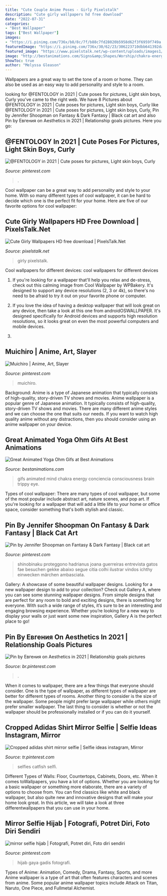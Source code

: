 ```yaml
---
title: "Cute Couple Anime Poses - Girly Pixelstalk"
description: "Cute girly wallpapers hd free download"
date: "2022-07-31"
categories:
- "Best Wallpaper"
tags: ["Best Wallpaper"]
images:
- "https://i.pinimg.com/736x/b8/8c/7f/b88c7fd28020b5958d62f3f6959f749a.jpg"
featuredImage: "https://i.pinimg.com/736x/30/62/23/306223710dbb641392da0b760cf1a177.jpg"
featured_image: "https://www.pixelstalk.net/wp-content/uploads/images1/Free-Cute-Girly-Wallpaper-download.jpg"
image: "http://bestanimations.com/Signs&amp;Shapes/Worship/chakra-energies-animated-gif-1.gif"
ShowToc: true
author: "Melyssa Gleason"
---
```



Wallpapers are a great way to set the tone of a room or home. They can also be used as an easy way to add personality and style to a room.

	

		
looking for @FENTOLOGY in 2021 | Cute poses for pictures, Light skin boys, Curly you've came to the right web. We have 8 Pictures about @FENTOLOGY in 2021 | Cute poses for pictures, Light skin boys, Curly like @FENTOLOGY in 2021 | Cute poses for pictures, Light skin boys, Curly, Pin by Jennifer Shoopman on Fantasy &amp; Dark Fantasy | Black cat art and also Pin by Евгения on Aesthetics in 2021 | Relationship goals pictures. Here you go:
		
    
## @FENTOLOGY In 2021 | Cute Poses For Pictures, Light Skin Boys, Curly

<img loading=lazy src="https://i.pinimg.com/736x/a3/9e/88/a39e885c00b738e7094489579d09c980.jpg" onerror="this.onerror=null;this.src='https://tse3.mm.bing.net/th?id=OIP.f-YdAAmv4MdwvPIAa8kHeQHaMp&amp;pid=15.1';" alt="@FENTOLOGY in 2021 | Cute poses for pictures, Light skin boys, Curly">

_Source: pinterest.com_

>. 

	

Cool wallpaper can be a great way to add personality and style to your home. With so many different types of cool wallpaper, it can be hard to decide which one is the perfect fit for your home. Here are five of our favorite options for cool wallpaper: 

    
## Cute Girly Wallpapers HD Free Download | PixelsTalk.Net

<img loading=lazy src="https://www.pixelstalk.net/wp-content/uploads/images1/Free-Cute-Girly-Wallpaper-download.jpg" onerror="this.onerror=null;this.src='https://tse4.mm.bing.net/th?id=OIP.3J9IR9Vm2DUXzyujvql4ugHaFc&amp;pid=15.1';" alt="Cute Girly Wallpapers HD free download | PixelsTalk.Net">

_Source: pixelstalk.net_

>girly pixelstalk. 

	

Cool wallpapers for different devices:
cool wallpapers for different devices 

1. If you're looking for a wallpaper that'll help you relax and de-stress, check out this calming image from Cool Wallpaper by WPBakery. It's designed to support any device resolutions (2, 3 or 4k), so there's no need to be afraid to try it out on your favorite phone or computer.

2. If you love the idea of having a desktop wallpaper that will look great on any device, then take a look at this one from androidOSWALLPAPER. It's designed specifically for Android devices and supports high resolution resolutions, so it looks great on even the most powerful computers and mobile devices.

3.

    
## Muichiro | Anime, Art, Slayer

<img loading=lazy src="https://i.pinimg.com/736x/b8/8c/7f/b88c7fd28020b5958d62f3f6959f749a.jpg" onerror="this.onerror=null;this.src='https://tse4.mm.bing.net/th?id=OIP.NZ0C9gg7r_RttMs-xuKJwwHaL2&amp;pid=15.1';" alt="Muichiro | Anime, Art, Slayer">

_Source: pinterest.com_

>muichiro. 

	

Background: Anime is a type of Japanese animation that typically consists of high-quality, story-driven TV shows and movies.
Anime wallpaper is a popular genre of Japanese animation. It typically consists of high-quality, story-driven TV shows and movies. There are many different anime styles and we can choose the one that suits our needs. If you want to watch high quality anime without any distractions, then you should consider using an anime wallpaper on your device.

    
## Great Animated Yoga Ohm Gifs At Best Animations

<img loading=lazy src="http://bestanimations.com/Signs&amp;Shapes/Worship/chakra-energies-animated-gif-1.gif" onerror="this.onerror=null;this.src='https://tse1.mm.bing.net/th?id=OIP.rEXwpk14P0AiXgt-O-mJNQHaHa&amp;pid=15.1';" alt="Great Animated Yoga Ohm Gifs at Best Animations">

_Source: bestanimations.com_

>gifs animated mind chakra energy conciencia consciousness brain trippy eye. 

	

Types of cool wallpaper:
There are many types of cool wallpaper, but some of the most popular include abstract art, nature scenes, and pop art. If you're looking for a wallpaper that will add a little life to your home or office space, consider something that's both stylish and classic.

    
## Pin By Jennifer Shoopman On Fantasy &amp; Dark Fantasy | Black Cat Art

<img loading=lazy src="https://i.pinimg.com/736x/ab/98/98/ab9898ba20e3fd50f940b4933e3da7ca--dark-fantasy-fantasy-art.jpg" onerror="this.onerror=null;this.src='https://tse3.mm.bing.net/th?id=OIP.iTW102gcBBWdwL6hifR8tAHaLA&amp;pid=15.1';" alt="Pin by Jennifer Shoopman on Fantasy &amp; Dark Fantasy | Black cat art">

_Source: pinterest.com_

>shinobinaku proteggono hadrianus joana guerreiras entrevista gatos fae besuchen gekke abaixo segue citia colhi ilustrar vindos ichthy einwecken märchen ambasciata. 

	

Gallery: A showcase of some beautiful wallpaper designs.
Looking for a new wallpaper design to add to your collection? Check out Gallery A, where you can see some stunning wallpaper designs. From simple designs that are perfect for any room to bold and exciting designs, there is something for everyone. With such a wide range of styles, it’s sure to be an interesting and engaging browsing experience. Whether you’re looking for a new way to display your walls or just want some new inspiration, Gallery A is the perfect place to go!





	
	
    
## Pin By Евгения On Aesthetics In 2021 | Relationship Goals Pictures

<img loading=lazy src="https://i.pinimg.com/736x/65/d0/9e/65d09efb3566292678cee3a5eaef1858.jpg" onerror="this.onerror=null;this.src='https://tse1.mm.bing.net/th?id=OIP.ZnQZFzP9Fdvtfqzudv4i9gHaMx&amp;pid=15.1';" alt="Pin by Евгения on Aesthetics in 2021 | Relationship goals pictures">

_Source: br.pinterest.com_

>. 

	

When it comes to wallpaper, there are a few things that everyone should consider. One is the type of wallpaper, as different types of wallpaper are better for different types of rooms. Another thing to consider is the size of the wallpaper. Some people might prefer large wallpaper while others might prefer smaller wallpaper. The last thing to consider is whether or not the wallpaper should be professionally installed or if you can do it yourself.

    
## Cropped Adidas Shirt Mirror Selfie | Selfie Ideas Instagram, Mirror

<img loading=lazy src="https://i.pinimg.com/736x/30/62/23/306223710dbb641392da0b760cf1a177.jpg" onerror="this.onerror=null;this.src='https://tse3.mm.bing.net/th?id=OIP.H2BVn5Twa64YpNpFoBMySQHaNL&amp;pid=15.1';" alt="Cropped adidas shirt mirror selfie | Selfie ideas instagram, Mirror">

_Source: tr.pinterest.com_

>selfies catfish selfi. 

	

Different Types of Walls: Floor, Countertops, Cabinets, Doors, etc.
When it comes toWallpapers, you have a lot of options. Whether you are looking for a basic wallpaper or something more elaborate, there are a variety of options to choose from. You can find classics like white and black wallpaper, but also quite new and innovative designs that will make your home look great. In this article, we will take a look at three differentwallpapers that you can use in your home.

    
## Mirror Selfie Hijab | Fotografi, Potret Diri, Foto Diri Sendiri

<img loading=lazy src="https://i.pinimg.com/736x/f3/e3/3f/f3e33f32baefddc6461166e1a234c8d2.jpg" onerror="this.onerror=null;this.src='https://tse2.mm.bing.net/th?id=OIP.MXeB9wW0jNoAbyHz-DNPvAHaNK&amp;pid=15.1';" alt="mirror selfie hijab | Fotografi, Potret diri, Foto diri sendiri">

_Source: pinterest.com_

>hijab gaya gadis fotografi. 

	

Types of Anime: Animation, Comedy, Drama, Fantasy, Sports, and more
Anime wallpaper is a type of art that often features characters and scenes from anime. Some popular anime wallpaper topics include Attack on Titan, Naruto, One Piece, and Fullmetal Alchemist.

